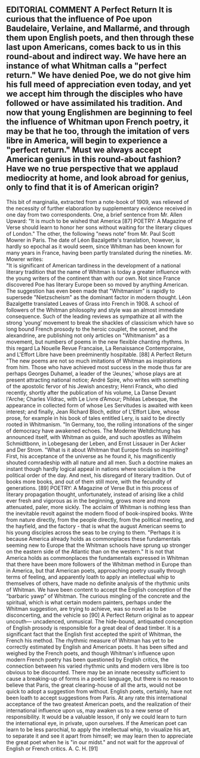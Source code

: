 EDITORIAL COMMENT 
A Perfect Return
It is curious that the influence of Poe upon Baudelaire, Verlaine, and Mallarmé, and through them upon English poets, and then through these last upon Americans, comes back to us in this round-about and indirect way. We have here an instance of what Whitman calls a "perfect return." We have denied Poe, we do not give him his full meed of appreciation even today, and yet we accept him through the disciples who have followed or have assimilated his tradition. And now that young Englishmen are beginning to feel the influence of Whitman upon French poetry, it may be that he too, through the imitation of vers libre in America, will begin to experience a "perfect return." 
Must we always accept American genius in this round-about fashion? Have we no true perspective that we applaud mediocrity at home, and look abroad for genius, only to find that it is of American origin?
-----
This bit of marginalia, extracted from a note-book of 1909, was relieved of the necessity of further elaboration by supplementary evidence received in one day from two correspondents. One, a brief sentence from Mr. Allen Upward: "It is much to be wished that America 
[87]
POETRY: A Magazine of Verse
should learn to honor her sons without waiting for the literary cliques of London." 
The other, the following "news note” from Mr. Paul Scott Mowrer in Paris. The date of Léon Bazalgette's translation, however, is hardly so epochal as it would seem, since Whitman has been known for many years in France, having been partly translated during the nineties. 
Mr. Mowrer writes:  
"It is significant of American tardiness in the development of a national literary tradition that the name of Whitman is today a greater influence with the young writers of the continent than with our own. Not since France discovered Poe has literary Europe been so moved by anything American. The suggestion has even been made that "Whitmanism” is rapidly to supersede "Nietzscheism" as the dominant factor in modern thought. Léon Bazalgette translated Leaves of Grass into French in 1908. A school of followers of the Whitman philosophy and style was an almost immediate consequence. Such of the leading reviews as sympathize at all with the strong 'young’ movement to break the shackles of classicism which have so long bound French prosody to the heroic couplet, the sonnet, and the alexandrine, are publishing not only articles on "Whitmanism" as a movement, but numbers of poems in the new flexible chanting rhythms. In this regard La Nouelle Revue Francaise, La Renaissance Contemporaine, and L'Effort Libre have been preéminently hospitable. 
[88]
A Perfect Return 
"The new poems are not so much imitations of Whitman as inspirations from him. Those who have achieved most success in the mode thus far are perhaps Georges Duhamel, a leader of the ‘Jeunes,’ whose plays are at present attracting national notice; André Spire, who writes with something of the apostolic fervor of his Jewish ancestry; Henri Franck, who died recently, shortly after the publication of his volume, La Danse Devant l'Arche; Charles Vildrac, with Le Livre d’Amour; Philéas Lebesque, the appearance in collected form of whose Les Servitudes is awaited with keen interest; and finally, Jean Richard Bloch, editor of L'Effort Libre, whose prose, for example in his book of tales entitled Lery, is said to be directly rooted in Whitmanism.
"In Germany, too, the rolling intonations of the singer of democracy have awakened echoes. The Moderne Weltdichtung has announced itself, with Whitman as guide, and such apostles as Wilhelm Schmidtbonn, in Lobegesang der Leben, and Ernst Lissauer in Der Acker and Der Strom. 
"What is it about Whitman that Europe finds so inspiriting? First, his acceptance of the universe as he found it, his magnificently shouted comradeship with all nature and all men. Such a doctrine makes an instant though hardly logical appeal in nations where socialism is the political order of the day. And next, his disregard of literary tradition. Out of books more books, and out of them still more, with the fecundity of generations. 
[89]
POETRY: A Magazine of Verse
But in this process of literary propagation thought, unfortunately, instead of arising like a child ever fresh and vigorous as in the beginning, grows more and more attenuated, paler, more sickly. The acclaim of Whitman is nothing less than the inevitable revolt against the modern flood of book-inspired books. Write from nature directly, from the people directly, from the political meeting, and the hayfield, and the factory - that is what the august American seems to his young disciples across the seas to be crying to them.
"Perhaps it is because America already holds as commonplaces these fundamentals seeming new to Europe that the Whitman schools have sprung up stronger on the eastern side of the Atlantic than on the western."
It is not that America holds as commonplaces the fundamentals expressed in Whitman that there have been more followers of the Whitman method in Europe than in America, but that American poets, approaching poetry usually through terms of feeling, and apparently loath to apply an intellectual whip to themselves of others, have made no definite analysis of the rhythmic units of Whitman. We have been content to accept the English conception of the “barbaric yawp” of Whitman. The curious mingling of the concrete and the spiritual, which is what certain modern painters, perhaps under the Whitman suggestion, are trying to achieve, was so novel as to be disconcerting, and the vehicle so
[90]
A Perfect Return
original as to appear uncouth— uncadenced, unmusical. The hide-bound, antiquated conception of English prosody is responsible for a great deal of dead timber. It is a significant fact that the English first accepted the spirit of Whitman, the French his method. The rhythmic measure of Whitman has yet to be correctly estimated by English and American poets. It has been sifted and weighed by the French poets, and though Whitman's influence upon modern French poetry has been questioned by English critics, the connection between his varied rhythmic units and modern vers libre is too obvious to be discounted. There may be an innate necessity sufficient to cause a breaking-up of forms in a poetic language, but there is no reason to believe that Paris, the great clearing-house of all the arts, would not be quick to adopt a suggestion from without. English poets, certainly, have not been loath to accept suggestions from Paris. 
At any rate this international acceptance of the two greatest American poets, and the realization of their international influence upon us, may awaken us to a new sense of responsibility. It would be a valuable lesson, if only we could learn to turn the international eye, in private, upon ourselves. If the American poet can learn to be less parochial, to apply the intellectual whip, to visualize his art, to separate it and see it apart from himself; we may learn then to appreciate the great poet when  he is "in our midst." and not wait for the approval of English or French critics. 
A. C. H.
[91]

